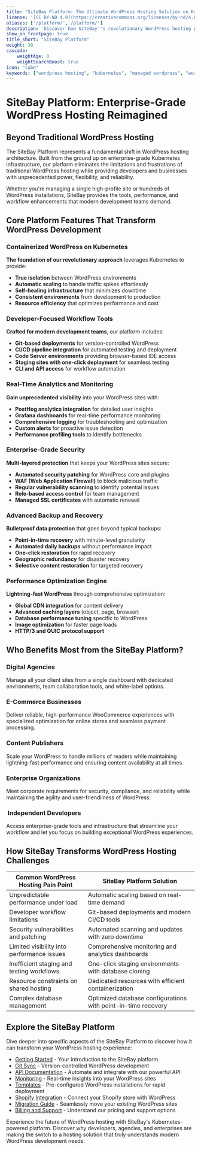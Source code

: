 ```yaml
---
title: "SiteBay Platform: The Ultimate WordPress Hosting Solution on Kubernetes"
license: '[CC BY-ND 4.0](https://creativecommons.org/licenses/by-nd/4.0)'
aliases: ['/platform/','/platform/']
description: 'Discover how SiteBay''s revolutionary WordPress hosting platform leverages Kubernetes to deliver unmatched performance, reliability, and developer experience. Explore the features that are transforming how businesses deploy and manage WordPress sites.'
show_on_frontpage: true
title_short: "SiteBay Platform"
weight: 30
cascade:
    weightAge: 0
    weightSearchBoost: true
icon: "cube"
keywords: ["wordpress hosting", "kubernetes", "managed wordpress", "wordpress platform", "sitebay", "wordpress performance", "wordpress security", "cloud hosting", "enterprise wordpress", "developer tools"]
---
```


# SiteBay Platform: Enterprise-Grade WordPress Hosting Reimagined

## Beyond Traditional WordPress Hosting

The SiteBay Platform represents a fundamental shift in WordPress hosting architecture. Built from the ground up on enterprise-grade Kubernetes infrastructure, our platform eliminates the limitations and frustrations of traditional WordPress hosting while providing developers and businesses with unprecedented power, flexibility, and reliability.

Whether you're managing a single high-profile site or hundreds of WordPress installations, SiteBay provides the tools, performance, and workflow enhancements that modern development teams demand.

## Core Platform Features That Transform WordPress Development

###  Containerized WordPress on Kubernetes

**The foundation of our revolutionary approach** leverages Kubernetes to provide:

- **True isolation** between WordPress environments
- **Automatic scaling** to handle traffic spikes effortlessly
- **Self-healing infrastructure** that minimizes downtime
- **Consistent environments** from development to production
- **Resource efficiency** that optimizes performance and cost

###  Developer-Focused Workflow Tools

**Crafted for modern development teams**, our platform includes:

- **Git-based deployments** for version-controlled WordPress
- **CI/CD pipeline integration** for automated testing and deployment
- **Code Server environments** providing browser-based IDE access
- **Staging sites with one-click deployment** for seamless testing
- **CLI and API access** for workflow automation

###  Real-Time Analytics and Monitoring

**Gain unprecedented visibility** into your WordPress sites with:

- **PostHog analytics integration** for detailed user insights
- **Grafana dashboards** for real-time performance monitoring
- **Comprehensive logging** for troubleshooting and optimization
- **Custom alerts** for proactive issue detection
- **Performance profiling tools** to identify bottlenecks

###  Enterprise-Grade Security

**Multi-layered protection** that keeps your WordPress sites secure:

- **Automated security patching** for WordPress core and plugins
- **WAF (Web Application Firewall)** to block malicious traffic
- **Regular vulnerability scanning** to identify potential issues
- **Role-based access control** for team management
- **Managed SSL certificates** with automatic renewal

###  Advanced Backup and Recovery

**Bulletproof data protection** that goes beyond typical backups:

- **Point-in-time recovery** with minute-level granularity
- **Automated daily backups** without performance impact
- **One-click restoration** for rapid recovery
- **Geographic redundancy** for disaster recovery
- **Selective content restoration** for targeted recovery

###  Performance Optimization Engine

**Lightning-fast WordPress** through comprehensive optimization:

- **Global CDN integration** for content delivery
- **Advanced caching layers** (object, page, browser)
- **Database performance tuning** specific to WordPress
- **Image optimization** for faster page loads
- **HTTP/3 and QUIC protocol support**

## Who Benefits Most from the SiteBay Platform?

###  Digital Agencies

Manage all your client sites from a single dashboard with dedicated environments, team collaboration tools, and white-label options.

###  E-Commerce Businesses

Deliver reliable, high-performance WooCommerce experiences with specialized optimization for online stores and seamless payment processing.

###  Content Publishers

Scale your WordPress to handle millions of readers while maintaining lightning-fast performance and ensuring content availability at all times.

###  Enterprise Organizations

Meet corporate requirements for security, compliance, and reliability while maintaining the agility and user-friendliness of WordPress.

### ‍ Independent Developers

Access enterprise-grade tools and infrastructure that streamline your workflow and let you focus on building exceptional WordPress experiences.

## How SiteBay Transforms WordPress Hosting Challenges

| Common WordPress Hosting Pain Point | SiteBay Platform Solution |
|-------------------------------------|---------------------------|
| Unpredictable performance under load | Automatic scaling based on real-time demand |
| Developer workflow limitations | Git-based deployments and modern CI/CD tools |
| Security vulnerabilities and patching | Automated scanning and updates with zero downtime |
| Limited visibility into performance issues | Comprehensive monitoring and analytics dashboards |
| Inefficient staging and testing workflows | One-click staging environments with database cloning |
| Resource constraints on shared hosting | Dedicated resources with efficient containerization |
| Complex database management | Optimized database configurations with point-in-time recovery |

## Explore the SiteBay Platform

Dive deeper into specific aspects of the SiteBay Platform to discover how it can transform your WordPress hosting experience:

- [Getting Started](/platform/get-started/) - Your introduction to the SiteBay platform
- [Git Sync](/platform/git-sync/) - Version-controlled WordPress development
- [API Documentation](/platform/api/) - Automate and integrate with our powerful API
- [Monitoring](/platform/monitoring/) - Real-time insights into your WordPress sites
- [Templates](/platform/templates/) - Pre-configured WordPress installations for rapid deployment
- [Shopify Integration](/platform/shopify/) - Connect your Shopify store with WordPress
- [Migration Guide](/platform/migrate-to-sitebay/) - Seamlessly move your existing WordPress sites
- [Billing and Support](/platform/billing-and-support/) - Understand our pricing and support options

Experience the future of WordPress hosting with SiteBay's Kubernetes-powered platform. Discover why developers, agencies, and enterprises are making the switch to a hosting solution that truly understands modern WordPress development needs.